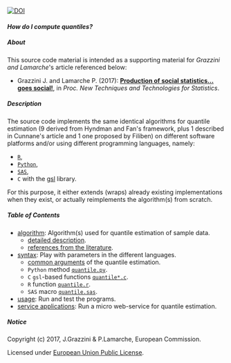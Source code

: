 [![DOI](https://zenodo.org/badge/DOI/10.5281/zenodo.322313.svg)](https://doi.org/10.5281/zenodo.322313)

#### _How do I compute quantiles?_

##### <a name="About"></a>About

This source code material is intended as a supporting material for _Grazzini and Lamarche_'s article referenced below:

* Grazzini J. and Lamarche P. (2017): [**Production of social statistics... goes social!**](https://www.conference-service.com/NTTS2017/documents/agenda/data/abstracts/abstract_124.html), in _Proc.  New Techniques and Technologies for Statistics_.

##### <a name="Description"></a>Description

The source code implements the same identical algorithms for quantile estimation (9 derived from Hyndman and Fan's framework, plus 1 described in Cunnane's article and 1 one proposed by Filiben) on different software platforms and/or using different programming languages, namely:

* [`R`](https://www.r-project.org),
* [`Python`](https://www.python.org),
* [`SAS`](http://www.sas.com/),
* `C` with the [gsl](https://www.gnu.org/software/gsl/) library.

For this purpose, it either extends (wraps) already existing implementations when they exist, or actually reimplements the algorithm(s) from scratch.

##### Table of Contents

* [algorithm](algorithm.md): Algorithm(s) used for quantile estimation of sample data.
  + [detailed description](algorithm.md#Algorithms).
  + [references from the literature](algorithm.md#References).
* [syntax](syntax.md): Play with parameters in the different languages.
  + [common arguments](syntax.md#quantile) of the quantile estimation.
  + `Python` method [`quantile.py`](syntax.md#python_quantile).
  + `C` `gsl`-based functions [`quantile*.c`](syntax.md#c_quantile).
  + `R` function [`quantile.r`](syntax.md#r_quantile).
  + `SAS` macro [`quantile.sas`](syntax.md#python_quantile).
* [usage](usage.md): Run and test the programs.
* [service applications](service.md): Run a micro web-service for quantile estimation.
    
##### <a name="Notice"></a>Notice

Copyright (c) 2017, J.Grazzini & P.Lamarche, European Commission.

Licensed under [European Union Public License](https://joinup.ec.europa.eu/community/eupl/og_page/european-union-public-licence-eupl-v11).
